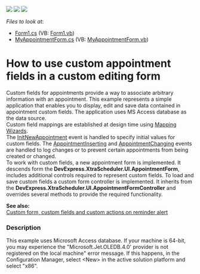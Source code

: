 <!-- default badges list -->
![](https://img.shields.io/endpoint?url=https://codecentral.devexpress.com/api/v1/VersionRange/128636295/13.1.4%2B)
[![](https://img.shields.io/badge/Open_in_DevExpress_Support_Center-FF7200?style=flat-square&logo=DevExpress&logoColor=white)](https://supportcenter.devexpress.com/ticket/details/E2782)
[![](https://img.shields.io/badge/📖_How_to_use_DevExpress_Examples-e9f6fc?style=flat-square)](https://docs.devexpress.com/GeneralInformation/403183)
<!-- default badges end -->
<!-- default file list -->
*Files to look at*:

* [Form1.cs](./CS/SimpleCustomFields/Form1.cs) (VB: [Form1.vb](./VB/SimpleCustomFields/Form1.vb))
* [MyAppointmentForm.cs](./CS/SimpleCustomFields/MyAppointmentForm.cs) (VB: [MyAppointmentForm.vb](./VB/SimpleCustomFields/MyAppointmentForm.vb))
<!-- default file list end -->
# How to use custom appointment fields in a custom editing form


<p>Custom fields for appointments provide a way to associate arbitrary information with an appointment. This example represents a simple application that enables you to display, edit and save data contained in appointment custom fields. The application uses MS Access database as the data source.<br> Custom field mappings are established at design time using <a href="http://documentation.devexpress.com/#WindowsForms/CustomDocument4227"><u>Mapping Wizards</u></a>.<br> The <a href="http://documentation.devexpress.com/#WindowsForms/DevExpressXtraSchedulerSchedulerControl_InitNewAppointmenttopic"><u>InitNewAppointment</u></a> event is handled to specify initial values for custom fields. The <a href="http://documentation.devexpress.com/#CoreLibraries/DevExpressXtraSchedulerSchedulerStorageBase_AppointmentInsertingtopic"><u>AppointmentInserting</u></a> and <a href="http://documentation.devexpress.com/#CoreLibraries/DevExpressXtraSchedulerSchedulerStorageBase_AppointmentChangingtopic"><u>AppointmentChanging</u></a> events are handled to log changes or to prevent certain appointments from being created or changed.<br> To work with custom fields, a new appointment form is implemented. It descends form the<strong> DevExpress.XtraScheduler.UI.AppointmentForm</strong>, includes additional controls required to represent custom fields. To load and save custom fields a custom form controller is implemented. It inherits from the <strong>DevExpress.XtraScheduler.UI.AppointmentFormController</strong> and overrides several methods to provide the required functionality.</p>
<p><strong>See also:</strong><strong><br></strong><a href="https://www.devexpress.com/Support/Center/p/E382">Custom form, custom fields and custom actions on reminder alert</a></p>


<h3>Description</h3>

<p>This example uses Microsoft Access database. If your machine is 64-bit, you may experience the "Microsoft.Jet.OLEDB.4.0' provider is not registered on the local machine" error message. If this happens, in the Configuration Manager, select &lt;New&gt; in the active solution platform and select "x86".</p>

<br/>


